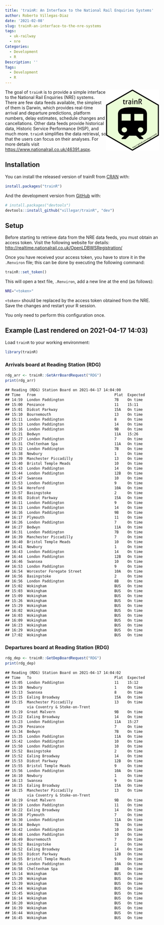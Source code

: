 ```yaml
---
title: 'trainR: An Interface to the National Rail Enquiries Systems'
author: Roberto Villegas-Diaz
date: '2021-02-08'
slug: trainR-an-interface-to-the-nre-systems
tags:
  - uk-railway
  - nre
Categories:
  - Development
  - R
Description: ''
Tags:
  - Development
  - R
---
```


<img src="https://raw.githubusercontent.com/villegar/trainR/main/inst/images/logo.png" alt="logo" align="right" height=200px/>

The goal of `trainR` is to provide a simple interface to the 
National Rail Enquiries (NRE) systems. There are few data feeds 
available, the simplest of them is Darwin, which provides real-time 
arrival and departure predictions, platform numbers, delay estimates, 
schedule changes and cancellations. Other data feeds provide historical 
data, Historic Service Performance (HSP), and much more. `trainR` 
simplifies the data retrieval, so that the users can focus on their 
analyses. For more details visit 
https://www.nationalrail.co.uk/46391.aspx.

## Installation

You can install the released version of trainR from [CRAN](https://CRAN.R-project.org) with:

``` r
install.packages("trainR")
```

And the development version from [GitHub](https://github.com/) with:

``` r
# install.packages("devtools")
devtools::install_github("villegar/trainR", "dev")
```

## Setup
Before starting to retrieve data from the NRE data feeds, you must obtain an access token. 
Visit the following website for details: http://realtime.nationalrail.co.uk/OpenLDBWSRegistration/

Once you have received your access token, you have to store it in the `.Renviron` file; this can be 
done by executing the following command:


```r
trainR::set_token()
```

This will open a text file, `.Renviron`, add a new line at the end (as follows):

```bash
NRE="<token>"
```

`<token>` should be replaced by the access token obtained from the NRE. Save the changes and restart 
your R session.

You only need to perform this configuration once.

## Example (Last rendered on 2021-04-17 14:03)

Load `trainR` to your working environment:

```r
library(trainR)
```

### Arrivals board at Reading Station (RDG)


```r
rdg_arr <- trainR::GetArrBoardRequest("RDG")
print(rdg_arr)
```

```
## Reading (RDG) Station Board on 2021-04-17 14:04:00
## Time   From                                    Plat  Expected
## 14:59  London Paddington                       7B    On time
## 15:00  Penzance                                11    15:11
## 15:01  Didcot Parkway                          15A   On time
## 15:10  Bournemouth                             13    On time
## 15:11  London Paddington                       8     On time
## 15:13  London Paddington                       14    On time
## 15:16  London Paddington                       9B    On time
## 15:21  Bedwyn                                  11A   15:26
## 15:27  London Paddington                       7     On time
## 15:31  Cheltenham Spa                          11A   On time
## 15:32  London Paddington                       7B    On time
## 15:38  Newbury                                 1     On time
## 15:39  Manchester Piccadilly                   13    On time
## 15:40  Bristol Temple Meads                    10    On time
## 15:43  London Paddington                       14    On time
## 15:44  London Paddington                       12B   On time
## 15:47  Swansea                                 10    On time
## 15:53  London Paddington                       9     On time
## 15:54  Hereford                                10A   On time
## 15:57  Basingstoke                             2     On time
## 16:01  Didcot Parkway                          15A   On time
## 16:11  London Paddington                       9     On time
## 16:13  London Paddington                       14    On time
## 16:16  London Paddington                       9B    On time
## 16:17  Plymouth                                11    On time
## 16:26  London Paddington                       7     On time
## 16:27  Bedwyn                                  11A   On time
## 16:31  London Paddington                       7B    On time
## 16:39  Manchester Piccadilly                   7     On time
## 16:40  Bristol Temple Meads                    10    On time
## 16:41  Newbury                                 1     On time
## 16:43  London Paddington                       14    On time
## 16:44  London Paddington                       12B   On time
## 16:46  Swansea                                 10    On time
## 16:53  London Paddington                       9     On time
## 16:54  Worcester Foregate Street               10A   On time
## 16:56  Basingstoke                             2     On time
## 16:56  London Paddington                       8B    On time
## 15:02  Wokingham                               BUS   On time
## 15:03  Wokingham                               BUS   On time
## 15:09  Wokingham                               BUS   On time
## 15:26  Wokingham                               BUS   On time
## 15:29  Wokingham                               BUS   On time
## 16:02  Wokingham                               BUS   On time
## 16:03  Wokingham                               BUS   On time
## 16:09  Wokingham                               BUS   On time
## 16:23  Wokingham                               BUS   On time
## 16:29  Wokingham                               BUS   On time
## 17:02  Wokingham                               BUS   On time
```

### Departures board at Reading Station (RDG)


```r
rdg_dep <- trainR::GetDepBoardRequest("RDG")
print(rdg_dep)
```

```
## Reading (RDG) Station Board on 2021-04-17 14:04:02
## Time   To                                      Plat  Expected
## 15:05  London Paddington                       11    15:12
## 15:10  Newbury                                 1     On time
## 15:13  Swansea                                 8     On time
## 15:15  Ealing Broadway                         15A   On time
## 15:15  Manchester Piccadilly                   13    On time
##        via Coventry & Stoke-on-Trent           
## 15:19  Great Malvern                           9B    On time
## 15:22  Ealing Broadway                         14    On time
## 15:23  London Paddington                       11A   15:27
## 15:29  Penzance                                7     On time
## 15:34  Bedwyn                                  7B    On time
## 15:35  London Paddington                       11A   On time
## 15:42  London Paddington                       10    On time
## 15:50  London Paddington                       10    On time
## 15:52  Basingstoke                             2     On time
## 15:52  Ealing Broadway                         14    On time
## 15:53  Didcot Parkway                          12B   On time
## 15:55  Bristol Temple Meads                    9     On time
## 15:56  London Paddington                       10A   On time
## 16:10  Newbury                                 1     On time
## 16:13  Swansea                                 9     On time
## 16:15  Ealing Broadway                         15A   On time
## 16:15  Manchester Piccadilly                   13    On time
##        via Coventry & Stoke-on-Trent           
## 16:19  Great Malvern                           9B    On time
## 16:19  London Paddington                       11    On time
## 16:22  Ealing Broadway                         14    On time
## 16:28  Plymouth                                7     On time
## 16:30  London Paddington                       11A   On time
## 16:34  Bedwyn                                  7B    On time
## 16:42  London Paddington                       10    On time
## 16:48  London Paddington                       10    On time
## 16:49  Bournemouth                             7     On time
## 16:52  Basingstoke                             2     On time
## 16:52  Ealing Broadway                         14    On time
## 16:53  Didcot Parkway                          12B   On time
## 16:55  Bristol Temple Meads                    9     On time
## 16:56  London Paddington                       10A   On time
## 16:58  Cheltenham Spa                          8B    On time
## 15:14  Wokingham                               BUS   On time
## 15:20  Wokingham                               BUS   On time
## 15:39  Wokingham                               BUS   On time
## 15:44  Wokingham                               BUS   On time
## 15:45  Wokingham                               BUS   On time
## 16:14  Wokingham                               BUS   On time
## 16:20  Wokingham                               BUS   On time
## 16:39  Wokingham                               BUS   On time
## 16:44  Wokingham                               BUS   On time
## 16:45  Wokingham                               BUS   On time
```
